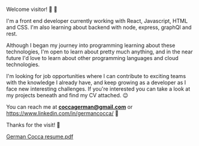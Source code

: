 Welcome visitor! 👋 :mage:	

I'm a front end developer currently working with React, Javascript, HTML and CSS.
I'm also learning about backend with node, express, graphQl and rest.

Although I began my journey into programming learning about these technologies, I'm open to learn about pretty much anything, and in the near future I'd love to learn about other programming languages and cloud technologies. 

I'm looking for job opportunities where I can contribute to exciting teams with the knowledge I already have, and keep growing as a developer as I face new interesting challenges. If you're interested you can take a look at my projects beneath and find my CV attached. :wink:

You can reach me at **coccagerman@gmail.com** or https://www.linkedin.com/in/germancocca/ :call_me_hand:

Thanks for the visit! :wave:

[German Cocca resume.pdf](https://github.com/coccagerman/coccagerman/files/6557211/German.Cocca.resume.pdf)
